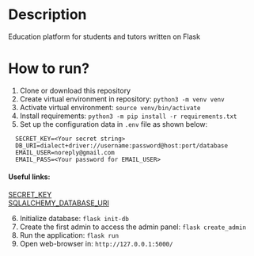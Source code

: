 # Description
Education platform for students and tutors written on Flask

# How to run?
1. Clone or download this repository  
2. Create virtual environment in repository: ```python3 -m venv venv```  
3. Activate virtual environment: ```source venv/bin/activate```  
4. Install requirements: ```python3 -m pip install -r requirements.txt``` 
5. Set up the configuration data in ```.env``` file as shown below:  
```
  SECRET_KEY=<Your secret string>
  DB_URI=dialect+driver://username:password@host:port/database
  EMAIL_USER=noreply@gmail.com
  EMAIL_PASS=<Your password for EMAIL_USER>
```  
#### Useful links:
[SECRET_KEY](https://stackoverflow.com/questions/34902378/where-do-i-get-a-secret-key-for-flask "Stackoverflow")  
[SQLALCHEMY_DATABASE_URI](https://flask-sqlalchemy.palletsprojects.com/en/2.x/config/ "Flask-Sqlalchemy documentation")   

6. Initialize database: ```flask init-db```  
7. Create the first admin to access the admin panel: ```flask create_admin```  
8. Run the application: ```flask run```  
9. Open web-browser in: ```http://127.0.0.1:5000/```  
